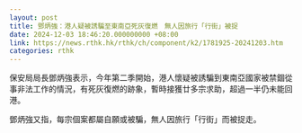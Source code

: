 ```yaml
---
layout: post
title: 鄧炳強：港人疑被誘騙至東南亞死灰復燃　無人因旅行「行街」被捉
date: 2024-12-03 18:46:20.000000000 +08:00
link: https://news.rthk.hk/rthk/ch/component/k2/1781925-20241203.htm
categories: rthk
---
```


保安局局長鄧炳強表示，今年第二季開始，港人懷疑被誘騙到東南亞國家被禁錮從事非法工作的情況，有死灰復燃的跡象，暫時接獲廿多宗求助，超過一半仍未能回港。

鄧炳強又指，每宗個案都屬自願或被騙，無人因旅行「行街」而被捉走。

